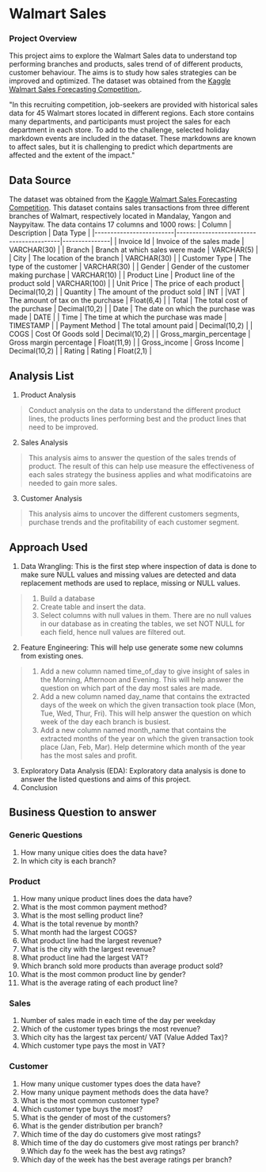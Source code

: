 # Walmart Sales
### Project Overview
This project aims to explore the Walmart Sales data to understand top performing branches and products, sales trend of of different products, customer behaviour. The aims is to study how sales strategies can be improved and optimized. The dataset was obtained from the [Kaggle Walmart Sales Forecasting Competition.](https://www.kaggle.com/c/walmart-recruiting-store-sales-forecasting).

"In this recruiting competition, job-seekers are provided with historical sales data for 45 Walmart stores located in different regions. Each store contains many departments, and participants must project the sales for each department in each store. To add to the challenge, selected holiday markdown events are included in the dataset. These markdowns are known to affect sales, but it is challenging to predict which departments are affected and the extent of the impact."

## Data Source
The dataset was obtained from the [Kaggle Walmart Sales Forecasting Competition](https://www.kaggle.com/c/walmart-recruiting-store-sales-forecasting). This dataset contains sales transactions from three different branches of Walmart, respectively located in Mandalay, Yangon and Naypyitaw. The data contains 17 columns and 1000 rows:
| Column                  | Description                             | Data Type     |
|-------------------------|-----------------------------------------|---------------|
| Invoice Id              | Invoice of the sales made               | VARCHAR(30) |
| Branch                  | Branch at which sales were made         | VARCHAR(5)  |
| City                    | The location of the branch              | VARCHAR(30)  |
| Customer Type           | The type of the customer                | VARCHAR(30)  |
| Gender                  | Gender of the customer making purchase  | VARCHAR(10)  |
| Product Line            | Product line of the product sold        | VARCHAR(100)  |
| Unit Price              | The price of each product               | Decimal(10,2) |
| Quantity                | The amount of the product sold          | INT          |
|VAT                      | The amount of tax on the purchase       | Float(6,4)   |
| Total                   | The total cost of the purchase          | Decimal(10,2) |
| Date                    | The date on which the purchase was made | DATE         |
| Time                    | The time at which the purchase was made | TIMESTAMP  |
| Payment Method          | The total amount paid                   | Decimal(10,2)  |
| COGS                    | Cost Of Goods sold                      | Decimal(10,2) |
| Gross_margin_percentage | Gross margin percentage                 | Float(11,9)  |
| Gross_income            | Gross Income                            | Decimal(10,2)  |
| Rating                  | Rating                                  | Float(2,1)  |

## Analysis List
1. Product Analysis
 >Conduct analysis on the data to understand the different product lines, the products lines performing best and the product lines that need to be improved.
2. Sales Analysis
>This analysis aims to answer the question of the sales trends of product. The result of this can help use measure the effectiveness of each sales strategy the business applies and what modificatoins are needed to gain more sales.
3. Customer Analysis
>This analysis aims to uncover the different customers segments, purchase trends and the profitability of each customer segment.

## Approach Used
1. Data Wrangling: This is the first step where inspection of data is done to make sure NULL values and missing values are detected and data replacement methods are used to replace, missing or NULL values.
> 1. Build a database
> 2. Create table and insert the data.
> 3. Select columns with null values in them. There are no null values in our database as in creating the tables, we set NOT NULL for each field, hence null values are filtered out.
2. Feature Engineering: This will help use generate some new columns from existing ones.
> 1. Add a new column named time_of_day to give insight of sales in the Morning, Afternoon and Evening. This will help answer the question on which part of the day most sales are made.
> 2. Add a new column named day_name that contains the extracted days of the week on which the given transaction took place (Mon, Tue, Wed, Thur, Fri). This will help answer the question on which week of the day each branch is busiest.
> 3. Add a new column named month_name that contains the extracted months of the year on which the given transaction took place (Jan, Feb, Mar). Help determine which month of the year has the most sales and profit.
3. Exploratory Data Analysis (EDA): Exploratory data analysis is done to answer the listed questions and aims of this project.
4. Conclusion

## Business Question to answer

### Generic Questions
1. How many unique cities does the data have?
2. In which city is each branch?

### Product
1. How many unique product lines does the data have?
2. What is the most common payment method?
3. What is the most selling product line?
4. What is the total revenue by month?
5. What month had the largest COGS?
6. What product line had the largest revenue?
7. What is the city with the largest revenue?
8. What product line had the largest VAT?
9. Which branch sold more products than average product sold?
10. What is the most common product line by gender?
11. What is the average rating of each product line?

### Sales
1. Number of sales made in each time of the day per weekday
2. Which of the customer types brings the most revenue?
3. Which city has the largest tax percent/ VAT (Value Added Tax)?
4. Which customer type pays the most in VAT?

### Customer
1. How many unique customer types does the data have?
2. How many unique payment methods does the data have?
3. What is the most common customer type?
4. Which customer type buys the most?
5. What is the gender of most of the customers?
6. What is the gender distribution per branch?
7. Which time of the day do customers give most ratings?
8. Which time of the day do customers give most ratings per branch?
9.Which day fo the week has the best avg ratings?
10. Which day of the week has the best average ratings per branch?
